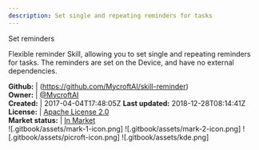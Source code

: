 ```yaml
---
description: Set single and repeating reminders for tasks
---
```

Set reminders

Flexible reminder Skill, allowing you to set single and repeating reminders for tasks. The reminders are set on the Device, and have no external dependencies.

**Github:** | (https://github.com/MycroftAI/skill-reminder)  
**Owner:** | [@MycroftAI](https://github.com/MycroftAI)  
**Created:** | 2017-04-04T17:48:05Z  **Last updated:** 2018-12-28T08:14:41Z  
**License:** | [Apache License 2.0](https://api.github.com/licenses/apache-2.0)  
**Market status:** | [In Market](https://market.mycroft.ai/skill/mycroft-reminder)  
 ![.gitbook/assets/mark-1-icon.png]  ![.gitbook/assets/mark-2-icon.png]  ![.gitbook/assets/picroft-icon.png]  ![.gitbook/assets/kde.png]  
